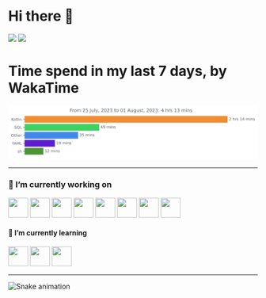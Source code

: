 # Hi there 👋

<div>
  <img height="190em" src="https://github-readme-stats.vercel.app/api?username=malacration&show_icons=true&include_all_commits=false&count_private=true&theme=dark"/>
  <img height="190em" class="style=" src="https://github-readme-stats.vercel.app/api/top-langs/?username=malacration&layout=compact&langs_count=8&theme=dark&hide=css,html,javascript"/>
</div>



# Time spend in my last 7 days, by WakaTime
<img src="https://github.com/malacration/malacration/blob/main/images/stat.svg" alt="wakaTime svg"/>


---


### 🔭 I’m currently working on

<div>
  <img src="https://cdn.jsdelivr.net/gh/devicons/devicon/icons/spring/spring-original.svg" width="40" height="40"/>
  <img src="https://cdn.jsdelivr.net/gh/devicons/devicon/icons/kotlin/kotlin-original.svg" width="40" height="40"/>
  <img src="https://cdn.jsdelivr.net/gh/devicons/devicon/icons/java/java-original.svg" width="40" height="40"/>
  <img src="https://cdn.jsdelivr.net/gh/devicons/devicon/icons/angularjs/angularjs-plain.svg" width="40" height="40"/>
  <img src="https://cdn.jsdelivr.net/gh/devicons/devicon/icons/apachekafka/apachekafka-original.svg" width="40" height="40"/>
  <img src="https://cdn.jsdelivr.net/gh/devicons/devicon/icons/kubernetes/kubernetes-plain.svg" width="40" height="40"/>
  <img src="https://cdn.jsdelivr.net/gh/devicons/devicon/icons/postgresql/postgresql-original.svg" width="40" height="40"/>
  <img src="https://cdn.jsdelivr.net/gh/devicons/devicon/icons/mongodb/mongodb-original-wordmark.svg" width="40" height="40"/>
</div>

#### 🌱 I’m currently learning

<div>
  <img src="https://cdn.jsdelivr.net/gh/devicons/devicon/icons/electron/electron-original.svg" width="40" height="40"/> <img src="https://cdn.jsdelivr.net/gh/devicons/devicon/icons/ansible/ansible-original-wordmark.svg" width="40" height="40"/> <img src="https://cdn.jsdelivr.net/gh/devicons/devicon/icons/terraform/terraform-original.svg" width="40" height="40"/>
</div>   
          
--------

![Snake animation](https://github.com/malacration/malacration/blob/output/github-contribution-grid-snake.svg)

<!--
Here are some ideas to get you started:

- 👯 I’m looking to collaborate on ...
- 🤔 I’m looking for help with ...
- 💬 Ask me about ...
- 📫 How to reach me: ...
- 😄 Pronouns: ...
- ⚡ Fun fact: ...
-->
